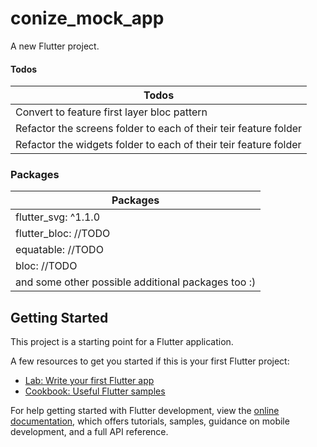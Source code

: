 # conize_mock_app

A new Flutter project.

#### Todos

|Todos|
|------|
| Convert to feature first layer bloc pattern|
|Refactor the screens folder to each of their teir feature folder|
|Refactor the widgets folder to each of their teir feature folder|

### Packages
|Packages|
|---------|
|flutter_svg: ^1.1.0|
|flutter_bloc: //TODO|
|equatable: //TODO|
|bloc: //TODO|
|and some other possible additional packages too :)|

## Getting Started

This project is a starting point for a Flutter application.

A few resources to get you started if this is your first Flutter project:

- [Lab: Write your first Flutter app](https://docs.flutter.dev/get-started/codelab)
- [Cookbook: Useful Flutter samples](https://docs.flutter.dev/cookbook)

For help getting started with Flutter development, view the
[online documentation](https://docs.flutter.dev/), which offers tutorials,
samples, guidance on mobile development, and a full API reference.
